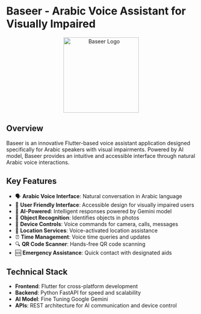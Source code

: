 # Baseer - Arabic Voice Assistant for Visually Impaired

<p align="center">
  <img src="assets/baseer_logo.png" width="200" alt="Baseer Logo">
</p>

## Overview

Baseer is an innovative Flutter-based voice assistant application designed specifically for Arabic speakers with visual impairments. Powered by AI model, Baseer provides an intuitive and accessible interface through natural Arabic voice interactions.

## Key Features

- 🗣️ **Arabic Voice Interface**: Natural conversation in Arabic language
- 👥 **User Friendly Interface**: Accessible design for visually impaired users
- 🤖 **AI-Powered**: Intelligent responses powered by Gemini model
- 📸 **Object Recognition**: Identifies objects in photos
- 📱 **Device Controls**: Voice commands for camera, calls, messages
- 📍 **Location Services**: Voice-activated location assistance
- ⏰ **Time Management**: Voice time queries and updates
- 🔍 **QR Code Scanner**: Hands-free QR code scanning
- 🆘 **Emergency Assistance**: Quick contact with designated aids

## Technical Stack

- **Frontend**: Flutter for cross-platform development
- **Backend**: Python FastAPI for speed and scalability
- **AI Model**: Fine Tuning Google Gemini
- **APIs**: REST architecture for AI communication and device control
